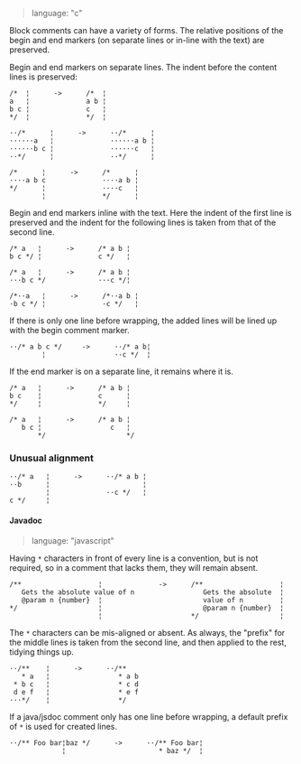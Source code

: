 > language: "c"

Block comments can have a variety of forms. The
relative positions of the begin and end markers (on separate lines or in-line
with the text) are preserved.


Begin and end markers on separate lines. The indent before the content lines is
preserved:

    /*  ¦      ->      /*  ¦
    a   ¦              a b ¦
    b c ¦              c   ¦
    */  ¦              */  ¦

    ··/*      ¦      ->      ··/*      ¦
    ······a   ¦              ······a b ¦
    ······b c ¦              ······c   ¦
    ··*/      ¦              ··*/      ¦

    /*      ¦      ->      /*      ¦
    ····a b c              ····a b ¦
    */      ¦              ····c   ¦
            ¦              */      ¦


Begin and end markers inline with the text. Here the indent of the first line is
preserved and the indent for the following lines is taken from that of the
second line.

    /* a   ¦      ->      /* a b ¦
    b c */ ¦              c */   ¦

    /* a   ¦      ->      /* a b ¦
    ···b c */             ···c */¦

    /*··a   ¦      ->      /*··a b ¦
    ·b c */ ¦              ·c */   ¦

If there is only one line before wrapping, the added lines will be
lined up with the begin comment marker.

    ··/* a b c */     ->      ··/* a b¦
            ¦                 ··c */  ¦

If the end marker is on a separate line, it remains where it is.

    /* a   ¦      ->      /* a b ¦
    b c    ¦              c      ¦
    */     ¦              */     ¦

    /* a   ¦      ->      /* a b ¦
       b c ¦                 c   ¦
           */                    */

### Unusual alignment ###

    ··/* a   ¦      ->      ··/* a b ¦
    ··b      ¦                       ¦
             ¦              ··c */   ¦
    c */     ¦


#### Javadoc ####

> language: "javascript"

Having `*` characters in front of every line is a convention, but is not
required, so in a comment that lacks them, they will remain absent.

    /**                   ¦              ->      /**                   ¦
       Gets the absolute value of n                 Gets the absolute  ¦
       @param n {number}  ¦                         value of n         ¦
    */                    ¦                         @param n {number}  ¦
                          ¦                      */                    ¦

The `*` characters can be mis-aligned or absent. As always, the "prefix" for the
middle lines is taken from the second line, and then applied to the rest,
tidying things up.

    ··/**    ¦      ->      ··/**
       * a   ¦                 * a b
     * b c   ¦                 * c d
     d e f   ¦                 * e f
    ···*/    ¦                 */

If a java/jsdoc comment only has one line before wrapping, a default prefix of
` * ` is used for created lines.

    ··/** Foo bar¦baz */      ->      ··/** Foo bar¦
                 ¦                       * baz */  ¦
